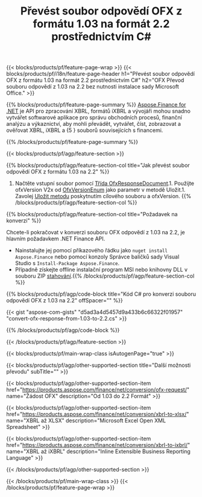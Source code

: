 ﻿---
title: Převést soubor odpovědí OFX z formátu 1.03 na formát 2.2 prostřednictvím C#
description: Ukázkový kód pro OFX soubor požadavku z 1.03 na 2.2 C# konverzi. Použijte API ukázkový kód pro dávkovou konverzi požadavku OFX v aplikacích založených na .NET. 
url: /cs/net/conversion/ofx-response/
family: finance
platformtag: net
feature: conversion
informat: OFX Response 1.03
outformat: OFX Response 2.2
otherformats: OFX Response
---
{{< blocks/products/pf/feature-page-wrap >}}
{{< blocks/products/pf/i18n/feature-page-header h1="Převést soubor odpovědí OFX z formátu 1.03 na formát 2.2 prostřednictvím C#" h2="OFX Převod souboru odpovědí z 1.03 na 2.2 bez nutnosti instalace sady Microsoft Office." >}}

{{% blocks/products/pf/feature-page-summary %}}
[Aspose.Finance for .NET](https://products.aspose.com/finance/net/) je API pro zpracování XBRL, formátů iXBRL a vývojáři mohou snadno vytvářet softwarové aplikace pro správu obchodních procesů, finanční analýzu a výkaznictví, aby mohli převádět, vytvářet, číst, zobrazovat a ověřovat XBRL, iXBRL a {5 } souborů souvisejících s financemi. 

{{% /blocks/products/pf/feature-page-summary %}}

{{< blocks/products/pf/agp/feature-section >}}

{{% blocks/products/pf/agp/feature-section-col title="Jak převést soubor odpovědí OFX z formátu 1.03 na 2.2" %}}
1. Načtěte vstupní soubor pomocí [Třída OfxResponseDocument](https://apireference.aspose.com/finance/net/aspose.finance.ofx/ofxresponsedocument).1. Použijte ofxVersion V2x od [OfxVersionEnum](https://apireference.aspose.com/finance/net/aspose.finance.ofx/ofxversionenum) jako parametr v metodě Uložit.1. Zavolej [Uložit metodu](https://apireference.aspose.com/finance/net/aspose.finance.ofx/ofxresponsedocument/methods/save) poskytnutím cílového souboru a ofxVersion.
{{% /blocks/products/pf/agp/feature-section-col %}}

{{% blocks/products/pf/agp/feature-section-col title="Požadavek na konverzi" %}}

Chcete-li pokračovat v konverzi souboru OFX odpovědí z 1.03 na 2.2, je hlavním požadavkem .NET Finance API.
- Nainstalujte jej pomocí příkazového řádku jako ```nuget install Aspose.Finance``` nebo pomocí konzoly Správce balíčků sady Visual Studio s ```Install-Package Aspose.Finance```.
- Případně získejte offline instalační program MSI nebo knihovny DLL v souboru ZIP [stahování](https://downloads.aspose.com/finance/net).{{% /blocks/products/pf/agp/feature-section-col %}}

{{% blocks/products/pf/agp/code-block title="Kód C# pro konverzi souboru odpovědí OFX z 1.03 na 2.2" offSpacer="" %}}

{{< gist "aspose-com-gists" "d5ad3a4d5457d9a433b6c66322f01957" "convert-ofx-response-from-1.03-to-2.2.cs" >}}

{{% /blocks/products/pf/agp/code-block %}}

{{< /blocks/products/pf/agp/feature-section >}}

{{< blocks/products/pf/main-wrap-class isAutogenPage="true" >}}

{{< blocks/products/pf/agp/other-supported-section title="Další možnosti převodu" subTitle="" >}}

{{< blocks/products/pf/agp/other-supported-section-item href="https://products.aspose.com/finance/net/conversion/ofx-request/" name="Žádost OFX" description="Od 1.03 do 2.2 Formát" >}}

{{< blocks/products/pf/agp/other-supported-section-item href="https://products.aspose.com/finance/net/conversion/xbrl-to-xlsx/" name="XBRL až XLSX" description="Microsoft Excel Open XML Spreadsheet" >}}

{{< blocks/products/pf/agp/other-supported-section-item href="https://products.aspose.com/finance/net/conversion/xbrl-to-ixbrl/" name="XBRL až iXBRL" description="Inline Extensible Business Reporting Language" >}}

{{< /blocks/products/pf/agp/other-supported-section >}}

{{< /blocks/products/pf/main-wrap-class >}}
{{< /blocks/products/pf/feature-page-wrap >}}